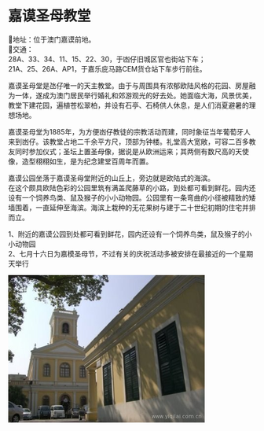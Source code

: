 # 嘉谟圣母教堂  
📍地址：位于澳门嘉谟前地。  
🚌交通：  
28A、33、34、11、15、22、30，于凼仔旧城区官也街站下车；  
21A、25、26A、AP1，于嘉乐庇马路CEM货仓站下车步行前往。  
  
嘉谟圣母堂是氹仔唯一的天主教堂。由于与周围具有浓郁欧陆风格的花园、房屋融为一体，遂成为澳门居民举行婚礼和郊游观光的好去处。她面临大海，风景优美，教堂下建花园，遍植苍松翠柏，并设有石亭、石椅供人休息，是人们消夏避暑的理想场地。  
  
嘉谟圣母堂为1885年，为方便凼仔教徒的宗教活动而建，同时象征当年葡萄牙人来到凼仔。该教堂占地二千余平方尺，顶部为钟楼。礼堂高大宽敞，可容二百多教友同时参加仪式；圣坛上置圣母像，据说是从欧洲运来；其两侧有数尺高的天使像，造型栩栩如生，是为纪念建堂百周年而置。  
  
嘉谟公园坐落于嘉谟圣母堂附近的山丘上，旁边就是欧陆式的海滨。  
在这个颇具欧陆色彩的公园里筑有满盖爬藤草的小路，到处都可看到鲜花。园内还设有一个饲养鸟类、鼠及猴子的小小动物园。公园里有一条弯曲的小径被精致的矮墙围着，一直延伸至海滨。海滨上栽种的无花果树与建于二十世纪初期的住宅并排而立。  
  
1、附近的嘉谟公园到处都可看到鲜花，园内还设有一个饲养鸟类，鼠及猴子的小小动物园  
2、七月十六日为嘉模圣母节，不过有关的庆祝活动多被安排在最接近的一个星期天举行  
  
![](https://raw.githubusercontent.com/szqq0512/Pic/main/img/202201212155112.png)  
